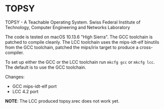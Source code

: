 # TOPSY
TOPSY - A Teachable Operating System. Swiss Federal Institute of Technology, Computer Engineering and Networks Laboratory

The code is tested on macOS 10.13.6 "High Sierra".  The GCC toolchain is patched to compile cleanly.
The LCC toolchain uses the mips-idt-elf binutils from the GCC toolchain, patched the mips/irix target 
to produce a cross-compiler.

To set up either the GCC or the LCC toolchain run `mkcfg gcc` or `mkcfg lcc`.
The default is to use the GCC toolchain.

Changes:

  * GCC mips-idt-elf port
  * LCC 4.2 port

**NOTE**: The LCC produced topsy.srec does not work yet.
